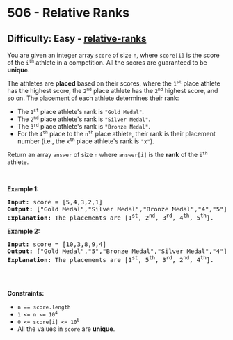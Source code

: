 <h1>506 - Relative Ranks</h1><h2>Difficulty: Easy - <a href="https://leetcode.com/problems/relative-ranks/">relative-ranks</a></h2><p>You are given an integer array <code>score</code> of size <code>n</code>, where <code>score[i]</code> is the score of the <code>i<sup>th</sup></code> athlete in a competition. All the scores are guaranteed to be <strong>unique</strong>.</p>

<p>The athletes are <strong>placed</strong> based on their scores, where the <code>1<sup>st</sup></code> place athlete has the highest score, the <code>2<sup>nd</sup></code> place athlete has the <code>2<sup>nd</sup></code> highest score, and so on. The placement of each athlete determines their rank:</p>

<ul>
	<li>The <code>1<sup>st</sup></code> place athlete&#39;s rank is <code>&quot;Gold Medal&quot;</code>.</li>
	<li>The <code>2<sup>nd</sup></code> place athlete&#39;s rank is <code>&quot;Silver Medal&quot;</code>.</li>
	<li>The <code>3<sup>rd</sup></code> place athlete&#39;s rank is <code>&quot;Bronze Medal&quot;</code>.</li>
	<li>For the <code>4<sup>th</sup></code> place to the <code>n<sup>th</sup></code> place athlete, their rank is their placement number (i.e., the <code>x<sup>th</sup></code> place athlete&#39;s rank is <code>&quot;x&quot;</code>).</li>
</ul>

<p>Return an array <code>answer</code> of size <code>n</code> where <code>answer[i]</code> is the <strong>rank</strong> of the <code>i<sup>th</sup></code> athlete.</p>

<p>&nbsp;</p>
<p><strong class="example">Example 1:</strong></p>

<pre>
<strong>Input:</strong> score = [5,4,3,2,1]
<strong>Output:</strong> [&quot;Gold Medal&quot;,&quot;Silver Medal&quot;,&quot;Bronze Medal&quot;,&quot;4&quot;,&quot;5&quot;]
<strong>Explanation:</strong> The placements are [1<sup>st</sup>, 2<sup>nd</sup>, 3<sup>rd</sup>, 4<sup>th</sup>, 5<sup>th</sup>].</pre>

<p><strong class="example">Example 2:</strong></p>

<pre>
<strong>Input:</strong> score = [10,3,8,9,4]
<strong>Output:</strong> [&quot;Gold Medal&quot;,&quot;5&quot;,&quot;Bronze Medal&quot;,&quot;Silver Medal&quot;,&quot;4&quot;]
<strong>Explanation:</strong> The placements are [1<sup>st</sup>, 5<sup>th</sup>, 3<sup>rd</sup>, 2<sup>nd</sup>, 4<sup>th</sup>].

</pre>

<p>&nbsp;</p>
<p><strong>Constraints:</strong></p>

<ul>
	<li><code>n == score.length</code></li>
	<li><code>1 &lt;= n &lt;= 10<sup>4</sup></code></li>
	<li><code>0 &lt;= score[i] &lt;= 10<sup>6</sup></code></li>
	<li>All the values in <code>score</code> are <strong>unique</strong>.</li>
</ul>
